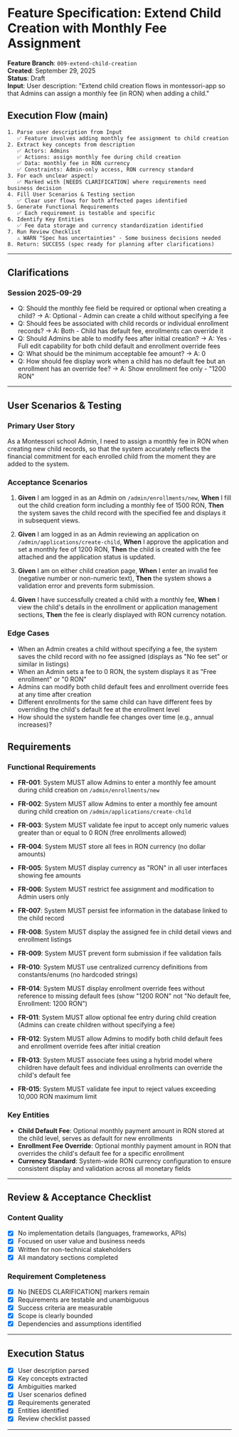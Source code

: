 # Feature Specification: Extend Child Creation with Monthly Fee Assignment

**Feature Branch**: `009-extend-child-creation`  
**Created**: September 29, 2025  
**Status**: Draft  
**Input**: User description: "Extend child creation flows in montessori-app so that Admins can assign a monthly fee (in RON) when adding a child."

## Execution Flow (main)
```
1. Parse user description from Input
   ✅ Feature involves adding monthly fee assignment to child creation
2. Extract key concepts from description
   ✅ Actors: Admins
   ✅ Actions: assign monthly fee during child creation
   ✅ Data: monthly fee in RON currency
   ✅ Constraints: Admin-only access, RON currency standard
3. For each unclear aspect:
   ✅ Marked with [NEEDS CLARIFICATION] where requirements need business decision
4. Fill User Scenarios & Testing section
   ✅ Clear user flows for both affected pages identified
5. Generate Functional Requirements
   ✅ Each requirement is testable and specific
6. Identify Key Entities
   ✅ Fee data storage and currency standardization identified
7. Run Review Checklist
   ⚠️ WARN "Spec has uncertainties" - Some business decisions needed
8. Return: SUCCESS (spec ready for planning after clarifications)
```

---

## Clarifications

### Session 2025-09-29
- Q: Should the monthly fee field be required or optional when creating a child? → A: Optional - Admin can create a child without specifying a fee
- Q: Should fees be associated with child records or individual enrollment records? → A: Both - Child has default fee, enrollments can override it
- Q: Should Admins be able to modify fees after initial creation? → A: Yes - Full edit capability for both child default and enrollment override fees
- Q: What should be the minimum acceptable fee amount? → A: 0
- Q: How should fee display work when a child has no default fee but an enrollment has an override fee? → A: Show enrollment fee only - "1200 RON"

---

## User Scenarios & Testing

### Primary User Story
As a Montessori school Admin, I need to assign a monthly fee in RON when creating new child records, so that the system accurately reflects the financial commitment for each enrolled child from the moment they are added to the system.

### Acceptance Scenarios
1. **Given** I am logged in as an Admin on `/admin/enrollments/new`, **When** I fill out the child creation form including a monthly fee of 1500 RON, **Then** the system saves the child record with the specified fee and displays it in subsequent views.

2. **Given** I am logged in as an Admin reviewing an application on `/admin/applications/create-child`, **When** I approve the application and set a monthly fee of 1200 RON, **Then** the child is created with the fee attached and the application status is updated.

3. **Given** I am on either child creation page, **When** I enter an invalid fee (negative number or non-numeric text), **Then** the system shows a validation error and prevents form submission.

4. **Given** I have successfully created a child with a monthly fee, **When** I view the child's details in the enrollment or application management sections, **Then** the fee is clearly displayed with RON currency notation.

### Edge Cases
- When an Admin creates a child without specifying a fee, the system saves the child record with no fee assigned (displays as "No fee set" or similar in listings)
- When an Admin sets a fee to 0 RON, the system displays it as "Free enrollment" or "0 RON"
- Admins can modify both child default fees and enrollment override fees at any time after creation
- Different enrollments for the same child can have different fees by overriding the child's default fee at the enrollment level
- How should the system handle fee changes over time (e.g., annual increases)?

## Requirements

### Functional Requirements
- **FR-001**: System MUST allow Admins to enter a monthly fee amount during child creation on `/admin/enrollments/new`
- **FR-002**: System MUST allow Admins to enter a monthly fee amount during child creation on `/admin/applications/create-child`
- **FR-003**: System MUST validate fee input to accept only numeric values greater than or equal to 0 RON (free enrollments allowed)
- **FR-004**: System MUST store all fees in RON currency (no dollar amounts)
- **FR-005**: System MUST display currency as "RON" in all user interfaces showing fee amounts
- **FR-006**: System MUST restrict fee assignment and modification to Admin users only
- **FR-007**: System MUST persist fee information in the database linked to the child record
- **FR-008**: System MUST display the assigned fee in child detail views and enrollment listings
- **FR-009**: System MUST prevent form submission if fee validation fails
- **FR-010**: System MUST use centralized currency definitions from constants/enums (no hardcoded strings)
- **FR-014**: System MUST display enrollment override fees without reference to missing default fees (show "1200 RON" not "No default fee, Enrollment: 1200 RON")

- **FR-011**: System MUST allow optional fee entry during child creation (Admins can create children without specifying a fee)

- **FR-012**: System MUST allow Admins to modify both child default fees and enrollment override fees after initial creation
- **FR-013**: System MUST associate fees using a hybrid model where children have default fees and individual enrollments can override the child's default fee
- **FR-015**: System MUST validate fee input to reject values exceeding 10,000 RON maximum limit

### Key Entities
- **Child Default Fee**: Optional monthly payment amount in RON stored at the child level, serves as default for new enrollments
- **Enrollment Fee Override**: Optional monthly payment amount in RON that overrides the child's default fee for a specific enrollment
- **Currency Standard**: System-wide RON currency configuration to ensure consistent display and validation across all monetary fields

---

## Review & Acceptance Checklist

### Content Quality
- [x] No implementation details (languages, frameworks, APIs)
- [x] Focused on user value and business needs
- [x] Written for non-technical stakeholders
- [x] All mandatory sections completed

### Requirement Completeness
- [x] No [NEEDS CLARIFICATION] markers remain
- [x] Requirements are testable and unambiguous  
- [x] Success criteria are measurable
- [x] Scope is clearly bounded
- [x] Dependencies and assumptions identified

---

## Execution Status

- [x] User description parsed
- [x] Key concepts extracted
- [x] Ambiguities marked
- [x] User scenarios defined
- [x] Requirements generated
- [x] Entities identified
- [x] Review checklist passed

---
